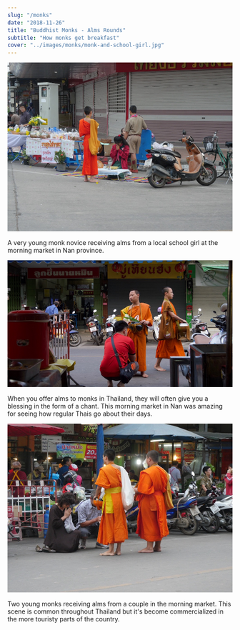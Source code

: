 ```yaml
---
slug: "/monks"
date: "2018-11-26"
title: "Buddhist Monks - Alms Rounds"
subtitle: "How monks get breakfast"
cover: "../images/monks/monk-and-school-girl.jpg"
---
```

<div>

![monk-and-school-girl](../images/monks/monk-and-school-girl.jpg)

A very young monk novice receiving alms from a local school girl at the morning market in Nan province.

</div>
<div>

![monk-chanting](../images/monks/monk-chanting.jpg)

When you offer alms to monks in Thailand, they will often give you a blessing in the form of a chant. This morning market in Nan was amazing for seeing how regular Thais go about their days.

</div>
<div>

![young-monks](../images/monks/young-monks.jpg)

Two young monks receiving alms from a couple in the morning market.  This scene is common throughout Thailand but it's become commercialized in the more touristy parts of the country.

</div>